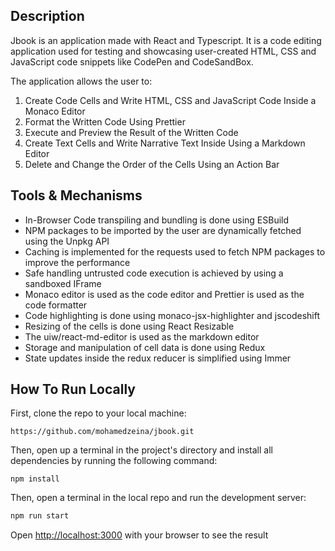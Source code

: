 ## Description
Jbook is an application made with React and Typescript. It is a code editing application used for testing and showcasing user-created HTML, CSS and JavaScript code snippets like CodePen and CodeSandBox. 

The application allows the user to:
1) Create Code Cells and Write HTML, CSS and JavaScript Code Inside a Monaco Editor
2) Format the Written Code Using Prettier
3) Execute and Preview the Result of the Written Code
4) Create Text Cells and Write Narrative Text Inside Using a Markdown Editor
5) Delete and Change the Order of the Cells Using an Action Bar

## Tools & Mechanisms
* In-Browser Code transpiling and bundling is done using ESBuild   
* NPM packages to be imported by the user are dynamically fetched using the Unpkg API  
* Caching is implemented for the requests used to fetch NPM packages to improve the performance  
* Safe handling untrusted code execution is achieved by using a sandboxed IFrame  
* Monaco editor is used as the code editor and Prettier is used as the code formatter  
* Code highlighting is done using monaco-jsx-highlighter and jscodeshift
* Resizing of the cells is done using React Resizable
* The uiw/react-md-editor is used as the markdown editor
* Storage and manipulation of cell data is done using Redux 
* State updates inside the redux reducer is simplified using Immer

## How To Run Locally
First, clone the repo to your local machine:
```
https://github.com/mohamedzeina/jbook.git
```
Then, open up a terminal in the project's directory and install all dependencies by running the following command:
```
npm install
```
Then, open a terminal in the local repo and run the development server:

```bash
npm run start
```

Open [http://localhost:3000](http://localhost:3000) with your browser to see the result

